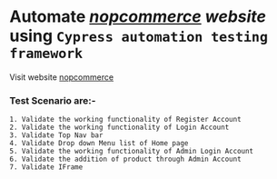 # Automate *[nopcommerce](https://demo.nopcommerce.com/) website* using `Cypress automation testing framework`
Visit website [nopcommerce](https://demo.nopcommerce.com/)

### Test Scenario are:-
    1. Validate the working functionality of Register Account
    2. Validate the working functionality of Login Account
    3. Validate Top Nav bar
    4. Validate Drop down Menu list of Home page
    5. Validate the working functionality of Admin Login Account
    6. Validate the addition of product through Admin Account
    7. Validate IFrame
    

